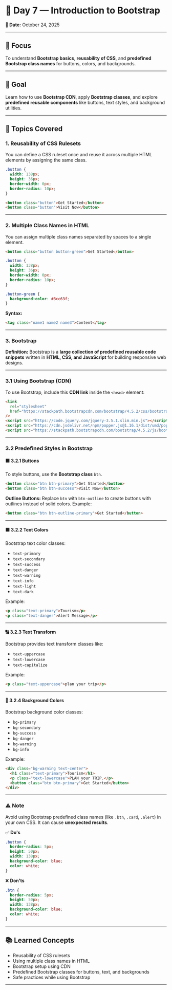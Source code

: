 # 📘 Day 7 — Introduction to Bootstrap

**📅 Date:** October 24, 2025

---

## 🎯 Focus

To understand **Bootstrap basics**, **reusability of CSS**, and **predefined Bootstrap class names** for buttons, colors, and backgrounds.

---

## 🧠 Goal

Learn how to use **Bootstrap CDN**, apply **Bootstrap classes**, and explore **predefined reusable components** like buttons, text styles, and background utilities.

---

## 📝 Topics Covered

### 1. Reusability of CSS Rulesets

You can define a CSS ruleset once and reuse it across multiple HTML elements by assigning the same class.

```css
.button {
  width: 138px;
  height: 36px;
  border-width: 0px;
  border-radius: 10px;
}
```

```html
<button class="button">Get Started</button>
<button class="button">Visit Now</button>
```

---

### 2. Multiple Class Names in HTML

You can assign multiple class names separated by spaces to a single element.

```html
<button class="button button-green">Get Started</button>
```

```css
.button {
  width: 138px;
  height: 36px;
  border-width: 0px;
  border-radius: 10px;
}

.button-green {
  background-color: #8cc63f;
}
```

**Syntax:**

```html
<tag class="name1 name2 name3">Content</tag>
```

---

### 3. Bootstrap

**Definition:**
Bootstrap is a **large collection of predefined reusable code snippets** written in **HTML, CSS, and JavaScript** for building responsive web designs.

---

### 3.1 Using Bootstrap (CDN)

To use Bootstrap, include this **CDN link** inside the `<head>` element:

```html
<link
  rel="stylesheet"
  href="https://stackpath.bootstrapcdn.com/bootstrap/4.5.2/css/bootstrap.min.css"
/>
<script src="https://code.jquery.com/jquery-3.5.1.slim.min.js"></script>
<script src="https://cdn.jsdelivr.net/npm/popper.js@1.16.1/dist/umd/popper.min.js"></script>
<script src="https://stackpath.bootstrapcdn.com/bootstrap/4.5.2/js/bootstrap.min.js"></script>
```

---

### 3.2 Predefined Styles in Bootstrap

#### 🟦 3.2.1 Buttons

To style buttons, use the **Bootstrap class** `btn`.

```html
<button class="btn btn-primary">Get Started</button>
<button class="btn btn-success">Visit Now</button>
```

**Outline Buttons:**
Replace `btn` with `btn-outline` to create buttons with outlines instead of solid colors.
Example:

```html
<button class="btn btn-outline-primary">Get Started</button>
```

---

#### 🟩 3.2.2 Text Colors

Bootstrap text color classes:

- `text-primary`
- `text-secondary`
- `text-success`
- `text-danger`
- `text-warning`
- `text-info`
- `text-light`
- `text-dark`

Example:

```html
<p class="text-primary">Tourism</p>
<p class="text-danger">Alert Message</p>
```

---

#### 🔠 3.2.3 Text Transform

Bootstrap provides text transform classes like:

- `text-uppercase`
- `text-lowercase`
- `text-capitalize`

Example:

```html
<p class="text-uppercase">plan your trip</p>
```

---

#### 🎨 3.2.4 Background Colors

Bootstrap background color classes:

- `bg-primary`
- `bg-secondary`
- `bg-success`
- `bg-danger`
- `bg-warning`
- `bg-info`

Example:

```html
<div class="bg-warning text-center">
  <h1 class="text-primary">Tourism</h1>
  <p class="text-lowercase">PLAN your TRIP.</p>
  <button class="btn btn-primary">Get Started</button>
</div>
```

---

### ⚠️ Note

Avoid using Bootstrap predefined class names (like `.btn`, `.card`, `.alert`) in your own CSS. It can cause **unexpected results**.

✅ **Do's**

```css
.button {
  border-radius: 5px;
  height: 50px;
  width: 138px;
  background-color: blue;
  color: white;
}
```

❌ **Don'ts**

```css
.btn {
  border-radius: 5px;
  height: 50px;
  width: 138px;
  background-color: blue;
  color: white;
}
```

---

## 📚 Learned Concepts

- Reusability of CSS rulesets
- Using multiple class names in HTML
- Bootstrap setup using CDN
- Predefined Bootstrap classes for buttons, text, and backgrounds
- Safe practices while using Bootstrap

---
